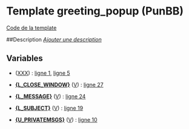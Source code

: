 # Template greeting_popup (PunBB)

[Code de la template](../../punbb/greeting_popup.tpl)

##Description
[*Ajouter une description*](https://fa-tvars.appspot.com/tpl/punbb/greeting_popup)

## Variables

* [__<!-- BEGIN html_validation -->__](https://github.com/Etana/template.list/blob/master/var/html_validation.md#readme) ([XXX](https://fa-tvars.appspot.com/var/html_validation)) : [ligne 1](../tpl/src/punbb/greeting_popup.tpl#L1), [ligne 5](../tpl/src/punbb/greeting_popup.tpl#L5)

* [__{L_CLOSE_WINDOW}__](https://github.com/Etana/template.list/blob/master/var/L_CLOSE_WINDOW.md#readme) ([V](https://fa-tvars.appspot.com/var/L_CLOSE_WINDOW)) : [ligne 27](../tpl/src/punbb/greeting_popup.tpl#L27)

* [__{L_MESSAGE}__](https://github.com/Etana/template.list/blob/master/var/L_MESSAGE.md#readme) ([V](https://fa-tvars.appspot.com/var/L_MESSAGE)) : [ligne 24](../tpl/src/punbb/greeting_popup.tpl#L24)

* [__{L_SUBJECT}__](https://github.com/Etana/template.list/blob/master/var/L_SUBJECT.md#readme) ([V](https://fa-tvars.appspot.com/var/L_SUBJECT)) : [ligne 19](../tpl/src/punbb/greeting_popup.tpl#L19)

* [__{U_PRIVATEMSGS}__](https://github.com/Etana/template.list/blob/master/var/U_PRIVATEMSGS.md#readme) ([V](https://fa-tvars.appspot.com/var/U_PRIVATEMSGS)) : [ligne 10](../tpl/src/punbb/greeting_popup.tpl#L10)